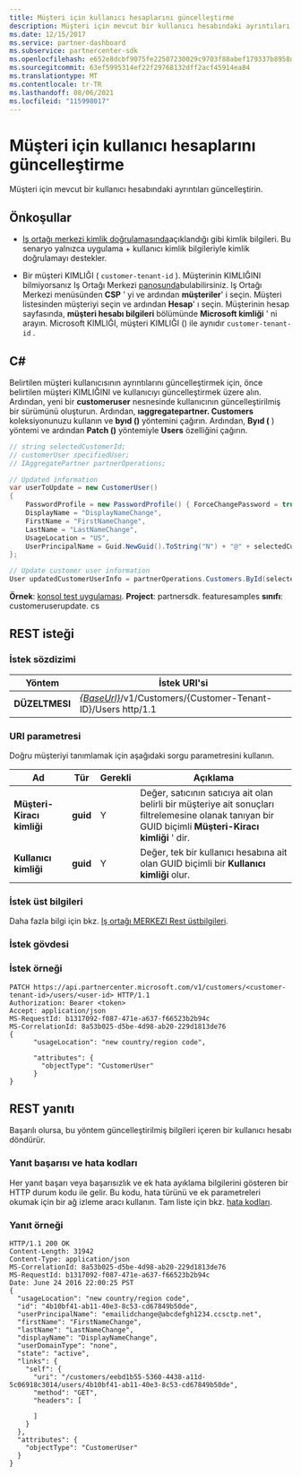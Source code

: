 ```yaml
---
title: Müşteri için kullanıcı hesaplarını güncelleştirme
description: Müşteri için mevcut bir kullanıcı hesabındaki ayrıntıları güncelleştirin.
ms.date: 12/15/2017
ms.service: partner-dashboard
ms.subservice: partnercenter-sdk
ms.openlocfilehash: e652e8dcbf9075fe22507230029c9703f88abef179337b8958d219c996c6e6cd
ms.sourcegitcommit: 63ef5995314ef22f29768132dff2acf45914ea84
ms.translationtype: MT
ms.contentlocale: tr-TR
ms.lasthandoff: 08/06/2021
ms.locfileid: "115998017"
---
```

# <a name="update-user-accounts-for-a-customer"></a>Müşteri için kullanıcı hesaplarını güncelleştirme

Müşteri için mevcut bir kullanıcı hesabındaki ayrıntıları güncelleştirin.

## <a name="prerequisites"></a>Önkoşullar

- [Iş ortağı merkezi kimlik doğrulamasında](partner-center-authentication.md)açıklandığı gibi kimlik bilgileri. Bu senaryo yalnızca uygulama + kullanıcı kimlik bilgileriyle kimlik doğrulamayı destekler.

- Bir müşteri KIMLIĞI ( `customer-tenant-id` ). Müşterinin KIMLIĞINI bilmiyorsanız Iş Ortağı Merkezi [panosunda](https://partner.microsoft.com/dashboard)bulabilirsiniz. Iş Ortağı Merkezi menüsünden **CSP** ' yi ve ardından **müşteriler**' i seçin. Müşteri listesinden müşteriyi seçin ve ardından **Hesap**' ı seçin. Müşterinin hesap sayfasında, **müşteri hesabı bilgileri** bölümünde **Microsoft kimliği** ' ni arayın. Microsoft KIMLIĞI, müşteri KIMLIĞI () ile aynıdır `customer-tenant-id` .

## <a name="c"></a>C\#

Belirtilen müşteri kullanıcısının ayrıntılarını güncelleştirmek için, önce belirtilen müşteri KIMLIĞINI ve kullanıcıyı güncelleştirmek üzere alın. Ardından, yeni bir **customeruser** nesnesinde kullanıcının güncelleştirilmiş bir sürümünü oluşturun. Ardından, **ıaggregatepartner. Customers** koleksiyonunuzu kullanın ve **byıd ()** yöntemini çağırın. Ardından, **Byıd (** ) yöntemi ve ardından **Patch ()** yöntemiyle **Users** özelliğini çağırın.

``` csharp
// string selectedCustomerId;
// customerUser specifiedUser;
// IAggregatePartner partnerOperations;

// Updated information
var userToUpdate = new CustomerUser()
{
    PasswordProfile = new PasswordProfile() { ForceChangePassword = true, Password = "testPw@!122B" },
    DisplayName = "DisplayNameChange",
    FirstName = "FirstNameChange",
    LastName = "LastNameChange",
    UsageLocation = "US",
    UserPrincipalName = Guid.NewGuid().ToString("N") + "@" + selectedCustomer.CompanyProfile.Domain.ToString()
};

// Update customer user information
User updatedCustomerUserInfo = partnerOperations.Customers.ById(selectedCustomerId).Users.ById(specifiedUser.Id).Patch(userToUpdate);

```

**Örnek**: [konsol test uygulaması](console-test-app.md). **Project**: partnersdk. featuresamples **sınıfı**: customeruserupdate. cs

## <a name="rest-request"></a>REST isteği

### <a name="request-syntax"></a>İstek sözdizimi

| Yöntem    | İstek URI'si                                                                                  |
|-----------|----------------------------------------------------------------------------------------------|
| **DÜZELTMESI** | [*{BaseUrl}*](partner-center-rest-urls.md)/v1/Customers/{Customer-Tenant-ID}/Users http/1.1 |

### <a name="uri-parameter"></a>URI parametresi

Doğru müşteriyi tanımlamak için aşağıdaki sorgu parametresini kullanın.

| Ad                   | Tür     | Gerekli | Açıklama                                                                                                                                            |
|------------------------|----------|----------|--------------------------------------------------------------------------------------------------------------------------------------------------------|
| **Müşteri-Kiracı kimliği** | **guid** | Y        | Değer, satıcının satıcıya ait olan belirli bir müşteriye ait sonuçları filtrelemesine olanak tanıyan bir GUID biçimli **Müşteri-Kiracı kimliği** ' dir. |
| **Kullanıcı kimliği**            | **guid** | Y        | Değer, tek bir kullanıcı hesabına ait olan GUID biçimli bir **Kullanıcı kimliği** olur.                                                                       |

### <a name="request-headers"></a>İstek üst bilgileri

Daha fazla bilgi için bkz. [Iş ortağı MERKEZI Rest üstbilgileri](headers.md).

### <a name="request-body"></a>İstek gövdesi

### <a name="request-example"></a>İstek örneği

```http
PATCH https://api.partnercenter.microsoft.com/v1/customers/<customer-tenant-id>/users/<user-id> HTTP/1.1
Authorization: Bearer <token>
Accept: application/json
MS-RequestId: b1317092-f087-471e-a637-f66523b2b94c
MS-CorrelationId: 8a53b025-d5be-4d98-ab20-229d1813de76
{
      "usageLocation": "new country/region code",

      "attributes": {
        "objectType": "CustomerUser"
      }
}
```

## <a name="rest-response"></a>REST yanıtı

Başarılı olursa, bu yöntem güncelleştirilmiş bilgileri içeren bir kullanıcı hesabı döndürür.

### <a name="response-success-and-error-codes"></a>Yanıt başarısı ve hata kodları

Her yanıt başarı veya başarısızlık ve ek hata ayıklama bilgilerini gösteren bir HTTP durum kodu ile gelir. Bu kodu, hata türünü ve ek parametreleri okumak için bir ağ izleme aracı kullanın. Tam liste için bkz. [hata kodları](error-codes.md).

### <a name="response-example"></a>Yanıt örneği

```http
HTTP/1.1 200 OK
Content-Length: 31942
Content-Type: application/json
MS-CorrelationId: 8a53b025-d5be-4d98-ab20-229d1813de76
MS-RequestId: b1317092-f087-471e-a637-f66523b2b94c
Date: June 24 2016 22:00:25 PST
{
  "usageLocation": "new country/region code",
  "id": "4b10bf41-ab11-40e3-8c53-cd67849b50de",
  "userPrincipalName": "emailidchange@abcdefgh1234.ccsctp.net",
  "firstName": "FirstNameChange",
  "lastName": "LastNameChange",
  "displayName": "DisplayNameChange",
  "userDomainType": "none",
  "state": "active",
  "links": {
    "self": {
      "uri": "/customers/eebd1b55-5360-4438-a11d-5c06918c3014/users/4b10bf41-ab11-40e3-8c53-cd67849b50de",
      "method": "GET",
      "headers": [

      ]
    }
  },
  "attributes": {
    "objectType": "CustomerUser"
  }
}
```

